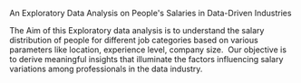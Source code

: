 An Exploratory Data Analysis on People's Salaries in Data-Driven Industries

The Aim of this Exploratory data analysis is to understand the salary distribution of people for different job categories based on various parameters like location, experience level, company size.
 Our objective is to derive meaningful insights that illuminate the factors influencing salary variations among professionals in the data industry.
